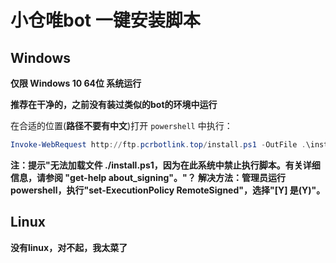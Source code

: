 # 小仓唯bot 一键安装脚本

## Windows

**仅限 Windows 10 64位 系统运行**

**推荐在干净的，之前没有装过类似的bot的环境中运行**

在合适的位置(**路径不要有中文**)打开 `powershell` 中执行：

```powershell
Invoke-WebRequest http://ftp.pcrbotlink.top/install.ps1 -OutFile .\install.ps1 ; powershell -File install.ps1
```

**注：提示"无法加载文件 ./install.ps1，因为在此系统中禁止执行脚本。有关详细信息，请参阅 "get-help about_signing"。"？
      解决方法：管理员运行powershell，执行"set-ExecutionPolicy RemoteSigned"，选择"[Y] 是(Y)"。**

## Linux

**没有linux，对不起，我太菜了**
